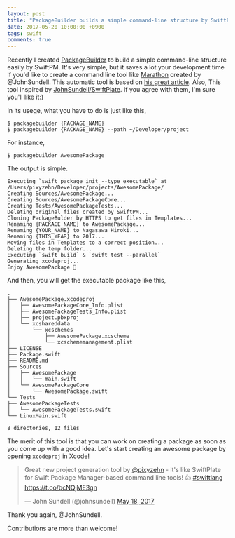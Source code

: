```yaml
---
layout: post
title: "PackageBuilder builds a simple command-line structure by SwiftPM"
date: 2017-05-20 10:00:00 +0900
tags: swift
comments: true
---
```


Recently I created [PackageBuilder](https://github.com/pixyzehn/PackageBuilder) to build a simple command-line structure easily by SwiftPM. It's very simple, but it saves a lot your development time if you'd like to create a command line tool like [Marathon](https://github.com/JohnSundell/Marathon) created by @JohnSundell. This automatic tool is based on [his great article](https://www.swiftbysundell.com/posts/building-a-command-line-tool-using-the-swift-package-manager). Also, This tool inspired by [JohnSundell/SwiftPlate](https://github.com/JohnSundell/SwiftPlate). If you agree with them, I'm sure you'll like it:)

In its usege, what you have to do is just like this,

```console
$ packagebuilder {PACKAGE_NAME}
$ packagebuilder {PACKAGE_NAME} --path ~/Developer/project
```

For instance,

```console
$ packagebuilder AwesomePackage
```

The output is simple.
```console
Executing `swift package init --type executable` at /Users/pixyzehn/Developer/projects/AwesomePackage/
Creating Sources/AwesomePackage...
Creating Sources/AwesomePackageCore...
Creating Tests/AwesomePackageTests...
Deleting original files created by SwiftPM...
Cloning PackageBulder by HTTPS to get files in Templates...
Renaming {PACKAGE_NAME} to AwesomePackage...
Renaming {YOUR_NAME} to Nagasawa Hiroki...
Renaming {THIS_YEAR} to 2017...
Moving files in Templates to a correct position...
Deleting the temp folder...
Executing `swift build` & `swift test --parallel`
Generating xcodeproj...
Enjoy AwesomePackage 🎉
```

And then, you will get the executable package like this,

```
.
├── AwesomePackage.xcodeproj
│   ├── AwesomePackageCore_Info.plist
│   ├── AwesomePackageTests_Info.plist
│   ├── project.pbxproj
│   └── xcshareddata
│       └── xcschemes
│           ├── AwesomePackage.xcscheme
│           └── xcschememanagement.plist
├── LICENSE
├── Package.swift
├── README.md
├── Sources
│   ├── AwesomePackage
│   │   └── main.swift
│   └── AwesomePackageCore
│       └── AwesomePackage.swift
└── Tests
├── AwesomePackageTests
│   └── AwesomePackageTests.swift
└── LinuxMain.swift

8 directories, 12 files
```

The merit of this tool is that you can work on creating a package as soon as you come up with a good idea. Let's start creating an awesome package by opening `xcodeproj` in Xcode!

<blockquote class="twitter-tweet" data-lang="en"><p lang="en" dir="ltr">Great new project generation tool by <a href="https://twitter.com/pixyzehn">@pixyzehn</a> - it&#39;s like SwiftPlate for Swift Package Manager-based command line tools! 👍 <a href="https://twitter.com/hashtag/swiftlang?src=hash">#swiftlang</a> <a href="https://t.co/bcNQjME3gn">https://t.co/bcNQjME3gn</a></p>&mdash; John Sundell (@johnsundell) <a href="https://twitter.com/johnsundell/status/865147650542362624">May 18, 2017</a></blockquote>
<script async src="//platform.twitter.com/widgets.js" charset="utf-8"></script>

Thank you again, @JohnSundell.

Contributions are more than welcome!
